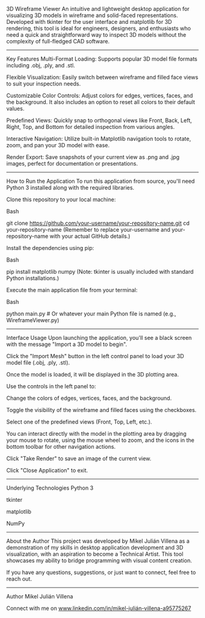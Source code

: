 3D Wireframe Viewer
An intuitive and lightweight desktop application for visualizing 3D models in wireframe and solid-faced representations. Developed with tkinter for the user interface and matplotlib for 3D rendering, this tool is ideal for engineers, designers, and enthusiasts who need a quick and straightforward way to inspect 3D models without the complexity of full-fledged CAD software.
_____________________________________________________________________________________________________________________________________________________________________________________________________________________
Key Features
Multi-Format Loading: Supports popular 3D model file formats including .obj, .ply, and .stl.

Flexible Visualization: Easily switch between wireframe and filled face views to suit your inspection needs.

Customizable Color Controls: Adjust colors for edges, vertices, faces, and the background. It also includes an option to reset all colors to their default values.

Predefined Views: Quickly snap to orthogonal views like Front, Back, Left, Right, Top, and Bottom for detailed inspection from various angles.

Interactive Navigation: Utilize built-in Matplotlib navigation tools to rotate, zoom, and pan your 3D model with ease.

Render Export: Save snapshots of your current view as .png and .jpg images, perfect for documentation or presentations.
_____________________________________________________________________________________________________________________________________________________________________________________________________________________
How to Run the Application
To run this application from source, you'll need Python 3 installed along with the required libraries.

Clone this repository to your local machine:

Bash

git clone https://github.com/your-username/your-repository-name.git
cd your-repository-name
(Remember to replace your-username and your-repository-name with your actual GitHub details.)

Install the dependencies using pip:

Bash

pip install matplotlib numpy
(Note: tkinter is usually included with standard Python installations.)

Execute the main application file from your terminal:

Bash

python main.py # Or whatever your main Python file is named (e.g., WireframeViewer.py)

_____________________________________________________________________________________________________________________________________________________________________________________________________________________
Interface Usage
Upon launching the application, you'll see a black screen with the message "Import a 3D model to begin".

Click the "Import Mesh" button in the left control panel to load your 3D model file (.obj, .ply, .stl).

Once the model is loaded, it will be displayed in the 3D plotting area.

Use the controls in the left panel to:

Change the colors of edges, vertices, faces, and the background.

Toggle the visibility of the wireframe and filled faces using the checkboxes.

Select one of the predefined views (Front, Top, Left, etc.).

You can interact directly with the model in the plotting area by dragging your mouse to rotate, using the mouse wheel to zoom, and the icons in the bottom toolbar for other navigation actions.

Click "Take Render" to save an image of the current view.

Click "Close Application" to exit.
_____________________________________________________________________________________________________________________________________________________________________________________________________________________
Underlying Technologies
Python 3

tkinter

matplotlib

NumPy
_____________________________________________________________________________________________________________________________________________________________________________________________________________________
About the Author
This project was developed by Mikel Julián Villena as a demonstration of my skills in desktop application development and 3D visualization, with an aspiration to become a Technical Artist. This tool showcases my ability to bridge programming with visual content creation.

If you have any questions, suggestions, or just want to connect, feel free to reach out.
_____________________________________________________________________________________________________________________________________________________________________________________________________________________
Author
Mikel Julián Villena

Connect with me on www.linkedin.com/in/mikel-julián-villena-a95775267
